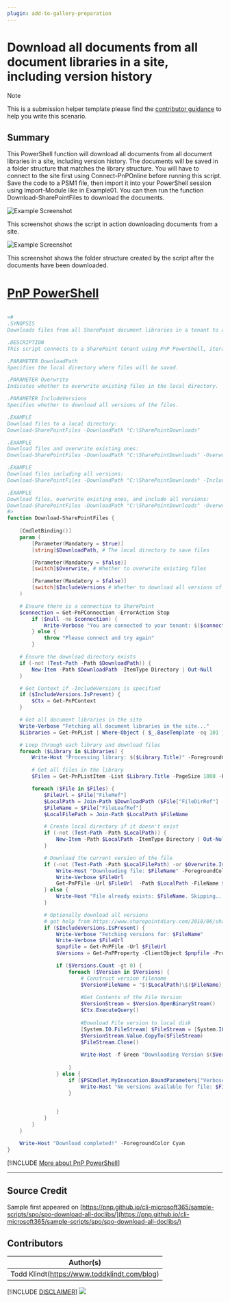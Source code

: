 ```yaml
---
plugin: add-to-gallery-preparation
---
```


# Download all documents from all document libraries in a site, including version history

> [!Note]
> This is a submission helper template please find the [contributor guidance](/docfx/contribute.md) to help you write this scenario.

## Summary

This PowerShell function will download all documents from all document libraries in a site, including version history. The documents will be saved in a folder structure that matches the library structure. You will have to connect to the site first using Connect-PnPOnline before running this script.
Save the code to a PSM1 file, then import it into your PowerShell session using Import-Module like in Example01. You can then run the function Download-SharePointFiles to download the documents.

![Example Screenshot](assets/example01.png)

This screenshot shows the script in action downloading documents from a site.

![Example Screenshot](assets/example02.png)

This screenshot shows the folder structure created by the script after the documents have been downloaded.


# [PnP PowerShell](#tab/pnpps)

```powershell

<#
.SYNOPSIS
Downloads files from all SharePoint document libraries in a tenant to a local directory. Requires PnP PowerShell 2.x and and existing connection to the tenant with Connect-PnPOnline.

.DESCRIPTION
This script connects to a SharePoint tenant using PnP PowerShell, iterates through all document libraries, and downloads files to a specified local directory. It can optionally overwrite existing files and download all versions of the files.

.PARAMETER DownloadPath
Specifies the local directory where files will be saved.

.PARAMETER Overwrite
Indicates whether to overwrite existing files in the local directory.

.PARAMETER IncludeVersions
Specifies whether to download all versions of the files.

.EXAMPLE
Download files to a local directory:
Download-SharePointFiles -DownloadPath "C:\SharePointDownloads"

.EXAMPLE
Download files and overwrite existing ones:
Download-SharePointFiles -DownloadPath "C:\SharePointDownloads" -Overwrite

.EXAMPLE
Download files including all versions:
Download-SharePointFiles -DownloadPath "C:\SharePointDownloads" -IncludeVersions

.EXAMPLE
Download files, overwrite existing ones, and include all versions:
Download-SharePointFiles -DownloadPath "C:\SharePointDownloads" -Overwrite -IncludeVersions
#>
function Download-SharePointFiles {
        
    [CmdletBinding()]
    param (
        [Parameter(Mandatory = $true)]
        [string]$DownloadPath, # The local directory to save files

        [Parameter(Mandatory = $false)]
        [switch]$Overwrite, # Whether to overwrite existing files

        [Parameter(Mandatory = $false)]
        [switch]$IncludeVersions # Whether to download all versions of the files
    )

    # Ensure there is a connection to SharePoint
    $connection = Get-PnPConnection -ErrorAction Stop
        if ($null -ne $connection) {
            Write-Verbose "You are connected to your tenant: $($connection.TenantUrl)"
        } else {
            throw "Please connect and try again"
        }

    # Ensure the download directory exists
    if (-not (Test-Path -Path $DownloadPath)) {
        New-Item -Path $DownloadPath -ItemType Directory | Out-Null
    }

    # Get Context if -IncludeVersions is specified
    if ($IncludeVersions.IsPresent) {
        $Ctx = Get-PnPContext
    }

    # Get all document libraries in the site
    Write-Verbose "Fetching all document libraries in the site..." 
    $Libraries = Get-PnPList | Where-Object { $_.BaseTemplate -eq 101 } # 101 = Document Library

    # Loop through each library and download files
    foreach ($Library in $Libraries) {
        Write-Host "Processing library: $($Library.Title)" -ForegroundColor Yellow

        # Get all files in the library
        $Files = Get-PnPListItem -List $Library.Title -PageSize 1000 -Fields FileLeafRef, FileDirRef | Where-Object { $_.FileSystemObjectType -eq "File" }

        foreach ($File in $Files) {
            $FileUrl = $File["FileRef"]
            $LocalPath = Join-Path $DownloadPath ($File["FileDirRef"] -replace "/", "\") # Convert SharePoint folder structure to local paths
            $FileName = $File["FileLeafRef"]
            $LocalFilePath = Join-Path $LocalPath $FileName

            # Create local directory if it doesn't exist
            if (-not (Test-Path -Path $LocalPath)) {
                New-Item -Path $LocalPath -ItemType Directory | Out-Null
            }

            # Download the current version of the file
            if (-not (Test-Path -Path $LocalFilePath) -or $Overwrite.IsPresent) {
                Write-Host "Downloading file: $FileName" -ForegroundColor Green
                Write-Verbose $FileUrl
                Get-PnPFile -Url $FileUrl  -Path $LocalPath -FileName $FileName -AsFile -Force
            } else {
                Write-Host "File already exists: $FileName. Skipping..." -ForegroundColor Yellow
            }

            # Optionally download all versions
            # got help from https://www.sharepointdiary.com/2018/06/sharepoint-online-download-all-versions-using-powershell.html
            if ($IncludeVersions.IsPresent) {
                Write-Verbose "Fetching versions for: $FileName"
                Write-Verbose $FileUrl
                $pnpfile = Get-PnPFile -Url $FileUrl
                $Versions = Get-PnPProperty -ClientObject $pnpfile -Property Versions

                if ($Versions.Count -gt 0) {
                    foreach ($Version in $Versions) {
                        # Construct version filename
                        $VersionFileName = "$($LocalPath)\$($FileName)_$($Version.VersionLabel)"
          
                        #Get Contents of the File Version
                        $VersionStream = $Version.OpenBinaryStream()
                        $Ctx.ExecuteQuery()
                
                        #Download File version to local disk
                        [System.IO.FileStream] $FileStream = [System.IO.File]::Open($VersionFileName,[System.IO.FileMode]::OpenOrCreate)
                        $VersionStream.Value.CopyTo($FileStream)
                        $FileStream.Close()
                        
                        Write-Host -f Green "Downloading Version $($Version.VersionLabel) to:" $VersionFileName
                        
                    }
                } else {
                    if ($PSCmdlet.MyInvocation.BoundParameters["Verbose"]) {
                        Write-Host "No versions available for file: $FileName" -ForegroundColor Yellow
                    } 

                    
                }
            }
        }
    }

    Write-Host "Download completed!" -ForegroundColor Cyan
}


```
[!INCLUDE [More about PnP PowerShell](../../docfx/includes/MORE-PNPPS.md)]

***


## Source Credit

Sample first appeared on [https://pnp.github.io/cli-microsoft365/sample-scripts/spo/spo-download-all-doclibs/](https://pnp.github.io/cli-microsoft365/sample-scripts/spo/spo-download-all-doclibs/)

## Contributors

| Author(s) |
|-----------|
| Todd Klindt(https://www.toddklindt.com/blog) |


[!INCLUDE [DISCLAIMER](../../docfx/includes/DISCLAIMER.md)]
<img src="https://m365-visitor-stats.azurewebsites.net/script-samples/scripts/template-script-submission" aria-hidden="true" />